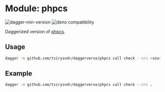 # Module: phpcs

![dagger-min-version](https://img.shields.io/badge/dagger-v0.10.0-blue?color=3D66FF)
![deno compatibility](https://shield.deno.dev/deno/^1.41)

Daggerized version of [phpcs](https://github.com/squizlabs/PHP_CodeSniffer).

## Usage

```sh
dagger -m github.com/tsirysndr/daggerverse/phpcs call check --src <source>
```

## Example

```sh
dagger -m github.com/tsirysndr/daggerverse/phpcs call check --src .
```

